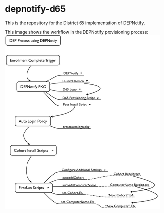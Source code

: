 # depnotify-d65

This is the repository for the District 65 implementation of DEPNotify.

This image shows the workflow in the DEPNotify provisioning process:
![DEPNotify Process](https://github.com/trevnottrevor/depnotify-d65/blob/master/images/DEPNotify_Process.png)
